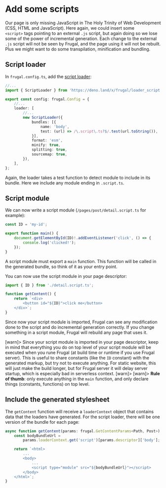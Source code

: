 # Add some scripts

Our page is only missing JavaScript in The Holy Trinity of Web Development (CSS, HTML and JavaScript). Here again, we could insert some `<script>` tags pointing to an external `.js` script, but again doing so we lose some of the power of incremental generation. Each change to the external `.js` script will not be seen by Frugal, and the page using it will not be rebuilt. Plus we might want to do some transpilation, minification and bundling.

## Script loader

In `frugal.config.ts`, add the [script loader](/docs/api/02-script-loader):

```ts
//...
import { ScriptLoader } from 'https://deno.land/x/frugal/loader_script.ts';

export const config: frugal.Config = {
    //...
    loader: [
        //...
        new ScriptLoader({
            bundles: [{
                name: 'body',
                test: (url) => /\.script\.ts?$/.test(url.toString()),
            }],
            format: 'esm',
            minify: true,
            splitting: true,
            sourcemap: true,
        }),
    ],
};
```

Again, the loader takes a test function to detect module to include in its bundle. Here we include any module ending in `.script.ts`.

## Script module

We can now write a script module (`/pages/post/detail.script.ts` for example):

```ts
const ID = 'my-id';

export function main() {
    document.getElementById(ID)!.addEventListener('click', () => {
        console.log('clicked!');
    });
}
```

A script module must export a `main` function. This function will be called in the generated bundle, so think of it as your entry point.

You can now use the script module in your page descriptor:

```ts
import { ID } from './detail.script.ts';

function getContent() {
    return `<div>
        <button id="${ID}">click me</button>
    </div>`;
}
```

Since now your script module is imported, Frugal can see any modification done to the script and do incremental generation correctly. If you change something in a script module, Frugal will rebuild any page that uses it.

[warn]> Since your script module is imported in your page descriptor, keep in mind that everything you do on top level of your script module will be executed when you rune Frugal (at build time or runtime if you use Frugal server). This is useful to share constants (like the `ID` constant) with the generated markup, but try not to execute anything. For static website, this will just make the build longer, but for Frugal server it will delay server startup, which is especially bad in serverless context.
[warn]>
[warn]> **Rule of thumb**: only execute anything in the `main` function, and only declare things (constants, functions) on top level.

## Include the generated stylesheet

The `getContent` function will receive a `loaderContext` object that contains data that the loaders have generated. For the script loader, there will be one version of the bundle for each page:

```ts
async function getContent(params: frugal.GetContentParams<Path, Post>) {
    const bodyBundleUrl =
        params.loaderContext.get('script')[params.descriptor]['body'];

    return `<html>
        ...
        <body>
            ...
            <script type="module" src="${bodyBundleUrl}"></script>
        </body>
    </html>`;
}
```
